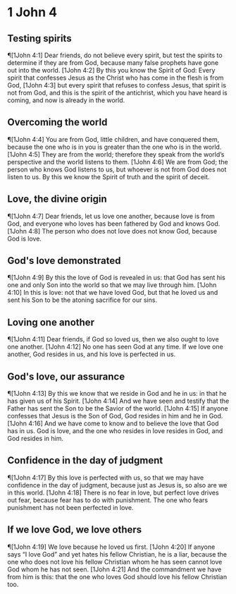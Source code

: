 # 1 John 4

## Testing spirits
¶[1John 4:1] Dear friends, do not believe every spirit, but test the spirits to determine if they are from God, because many false prophets have gone out into the world.
[1John 4:2] By this you know the Spirit of God: Every spirit that confesses Jesus as the Christ who has come in the flesh is from God,
[1John 4:3] but every spirit that refuses to confess Jesus, that spirit is not from God, and this is the spirit of the antichrist, which you have heard is coming, and now is already in the world.

## Overcoming the world
¶[1John 4:4] You are from God, little children, and have conquered them, because the one who is in you is greater than the one who is in the world.
[1John 4:5] They are from the world; therefore they speak from the world’s perspective and the world listens to them.
[1John 4:6] We are from God; the person who knows God listens to us, but whoever is not from God does not listen to us. By this we know the Spirit of truth and the spirit of deceit.

## Love, the divine origin
¶[1John 4:7] Dear friends, let us love one another, because love is from God, and everyone who loves has been fathered by God and knows God.
[1John 4:8] The person who does not love does not know God, because God is love.

## God's love demonstrated
¶[1John 4:9] By this the love of God is revealed in us: that God has sent his one and only Son into the world so that we may live through him.
[1John 4:10] In this is love: not that we have loved God, but that he loved us and sent his Son to be the atoning sacrifice for our sins.

## Loving one another
¶[1John 4:11] Dear friends, if God so loved us, then we also ought to love one another.
[1John 4:12] No one has seen God at any time. If we love one another, God resides in us, and his love is perfected in us.

## God's love, our assurance
¶[1John 4:13] By this we know that we reside in God and he in us: in that he has given us of his Spirit.
[1John 4:14] And we have seen and testify that the Father has sent the Son to be the Savior of the world.
[1John 4:15] If anyone confesses that Jesus is the Son of God, God resides in him and he in God.
[1John 4:16] And we have come to know and to believe the love that God has in us. God is love, and the one who resides in love resides in God, and God resides in him.

## Confidence in the day of judgment
¶[1John 4:17] By this love is perfected with us, so that we may have confidence in the day of judgment, because just as Jesus is, so also are we in this world.
[1John 4:18] There is no fear in love, but perfect love drives out fear, because fear has to do with punishment. The one who fears punishment has not been perfected in love.

## If we love God, we love others
¶[1John 4:19] We love because he loved us first.
[1John 4:20] If anyone says “I love God” and yet hates his fellow Christian, he is a liar, because the one who does not love his fellow Christian whom he has seen cannot love God whom he has not seen.
[1John 4:21] And the commandment we have from him is this: that the one who loves God should love his fellow Christian too.
